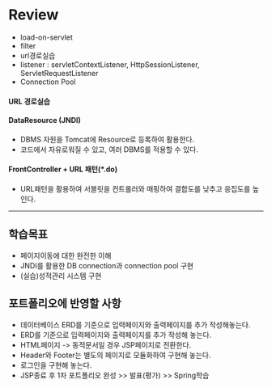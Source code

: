 # Review
- load-on-servlet
- filter
- url경로실습
- listener : servletContextListener, HttpSessionListener, ServletRequestListener
- Connection Pool

#### URL 경로실습

#### DataResource (JNDI)
- DBMS 자원을 Tomcat에 Resource로 등록하여 활용한다.
- 코드에서 자유로워질 수 있고, 여러 DBMS를 적용할 수 있다.

#### FrontController + URL 패턴(*.do)
- URL패턴을 활용하여 서블릿을 컨트롤러와 매핑하여 결합도를 낮추고 응집도를 높인다.


-----------------------------------------------------

## 학습목표
- 페이지이동에 대한 완전한 이해
- JNDI를 활용한 DB connection과 connection pool 구현
- (실습)성적관리 시스템 구현

## 포트폴리오에 반영할 사항
- 데이터베이스 ERD를 기준으로 입력페이지와 출력페이지를 추가 작성해놓는다.
- ERD를 기준으로 입력페이지와 출력페이지를 추가 작성해 놓는다.
- HTML페이지 -> 동적문서일 경우 JSP페이지로 전환한다.
- Header와 Footer는 별도의 페이지로 모듈화하여 구현해 놓는다.
- 로그인을 구현해 놓는다.
- JSP종료 후 1차 포트폴리오 완성 >> 발표(평가) >> Spring학습
